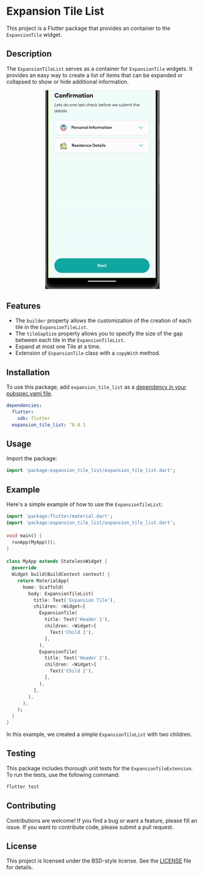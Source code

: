 # Expansion Tile List

This project is a Flutter package that provides an container to the `ExpansionTile` widget.

## Description

The `ExpansionTileList` serves as a container for `ExpansionTile` widgets. It provides an easy way to create a list of
items that can be expanded or collapsed to show or hide additional information.
<p style="text-align: center">
  <img src="https://github.com/monohaus/expansion_tile_list/blob/main/.assets/images/expansion_tile_list.gif?raw=true" width="300" title="expansion_tile_list">
</p>

## Features

- The `builder` property allows the customization of the creation of each tile in the `ExpansionTileList`.
- The `tileGapSize` property allows you to specify the size of the gap between each tile in the `ExpansionTileList`.
- Expand at most one Tile at a time.
- Extension of `ExpansionTile` class with a `copyWith` method.

## Installation

To use this package, add `expansion_tile_list` as
a [dependency in your pubspec.yaml file](https://flutter.dev/docs/development/packages-and-plugins/using-packages).

```yaml
dependencies:
  flutter:
    sdk: flutter
  expansion_tile_list: ^0.0.1
```

## Usage

Import the package:

```dart
import 'package:expansion_tile_list/expansion_tile_list.dart';
```

## Example

Here's a simple example of how to use the `ExpansionTileList`:

```dart
import 'package:flutter/material.dart';
import 'package:expansion_tile_list/expansion_tile_list.dart';

void main() {
  runApp(MyApp());
}

class MyApp extends StatelessWidget {
  @override
  Widget build(BuildContext context) {
    return MaterialApp(
      home: Scaffold(
        body: ExpansionTileList(
          title: Text('Expansion Tile'),
          children: <Widget>[
            ExpansionTile(
              title: Text('Header 1'),
              children: <Widget>[
                Text('Child 1'),
              ],
            ),
            ExpansionTile(
              title: Text('Header 2'),
              children: <Widget>[
                Text('Child 2'),
              ],
            ),
          ],
        ),
      ),
    );
  }
}
```

In this example, we created a simple `ExpansionTileList` with two children.

## Testing

This package includes thorough unit tests for the `ExpansionTileExtension`. To run the tests, use the following command:

```bash
flutter test
```

## Contributing

Contributions are welcome! If you find a bug or want a feature, please fill an issue. If you want to contribute code,
please submit a pull request.

## License

This project is licensed under the BSD-style license. See the [LICENSE](LICENSE) file for details.

```